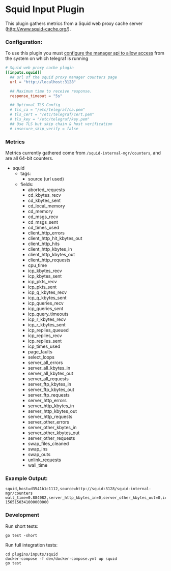 # Squid Input Plugin

This plugin gathers metrics from a Squid web proxy cache server (http://www.squid-cache.org/).

### Configuration:

To use this plugin you must [configure the manager api to allow access](https://wiki.squid-cache.org/Features/CacheManager) from the system on which telegraf is running

```toml
# Squid web proxy cache plugin
[[inputs.squid]]
  ## url of the squid proxy manager counters page
  url = "http://localhost:3128"

  ## Maximum time to receive response.
  response_timeout = "5s"

  ## Optional TLS Config
  # tls_ca = "/etc/telegraf/ca.pem"
  # tls_cert = "/etc/telegraf/cert.pem"
  # tls_key = "/etc/telegraf/key.pem"
  ## Use TLS but skip chain & host verification
  # insecure_skip_verify = false
```

### Metrics

Metrics currently gathered come from `/squid-internal-mgr/counters`, and are all 64-bit counters.

- squid
  - tags:
    - source (url used)      
  - fields:
    - aborted_requests
    - cd_kbytes_recv
    - cd_kbytes_sent
    - cd_local_memory
    - cd_memory
    - cd_msgs_recv
    - cd_msgs_sent
    - cd_times_used
    - client_http_errors
    - client_http_hit_kbytes_out
    - client_http_hits
    - client_http_kbytes_in
    - client_http_kbytes_out
    - client_http_requests
    - cpu_time
    - icp_kbytes_recv
    - icp_kbytes_sent
    - icp_pkts_recv
    - icp_pkts_sent
    - icp_q_kbytes_recv
    - icp_q_kbytes_sent
    - icp_queries_recv
    - icp_queries_sent
    - icp_query_timeouts
    - icp_r_kbytes_recv
    - icp_r_kbytes_sent
    - icp_replies_queued
    - icp_replies_recv
    - icp_replies_sent
    - icp_times_used
    - page_faults
    - select_loops
    - server_all_errors
    - server_all_kbytes_in
    - server_all_kbytes_out
    - server_all_requests
    - server_ftp_kbytes_in
    - server_ftp_kbytes_out
    - server_ftp_requests
    - server_http_errors
    - server_http_kbytes_in
    - server_http_kbytes_out
    - server_http_requests
    - server_other_errors
    - server_other_kbytes_in
    - server_other_kbytes_out
    - server_other_requests
    - swap_files_cleaned
    - swap_ins
    - swap_outs
    - unlink_requests
    - wall_time

### Example Output:

```
squid,host=d3541b1c1112,source=http://squid:3128/squid-internal-mgr/counters wall_time=0.884082,server_http_kbytes_in=0,server_other_kbytes_out=0,icp_kbytes_sent=0,icp_q_kbytes_recv=0,icp_r_kbytes_recv=0,cd_times_used=0,server_all_errors=0,server_other_requests=0,unlink_requests=0,swap_files_cleaned=0,cpu_time=0.056241,server_all_kbytes_out=0,server_http_requests=0,icp_replies_sent=0,icp_replies_queued=0,client_http_hit_kbytes_out=0,cd_msgs_recv=0,cd_kbytes_recv=0,server_other_errors=0,icp_r_kbytes_sent=0,icp_times_used=0,cd_memory=0,client_http_requests=0,client_http_kbytes_in=0,server_http_errors=0,server_ftp_kbytes_in=0,page_faults=0,client_http_errors=0,icp_pkts_sent=0,icp_queries_sent=0,icp_query_timeouts=0,aborted_requests=0,swap_outs=0,swap_ins=0,icp_queries_recv=0,server_ftp_kbytes_out=0,icp_pkts_recv=0,icp_kbytes_recv=0,cd_msgs_sent=0,cd_local_memory=0,client_http_kbytes_out=0,server_all_kbytes_in=0,cd_kbytes_sent=0,server_http_kbytes_out=0,select_loops=2,client_http_hits=0,server_other_kbytes_in=0,server_ftp_requests=0,server_ftp_errors=0,server_all_requests=0,icp_replies_recv=0,icp_q_kbytes_sent=0 1565150341000000000
```

### Development

Run short tests:
```
go test -short
```

Run full integration tests:
```
cd plugins/inputs/squid
docker-compose -f dev/docker-compose.yml up squid
go test
```
